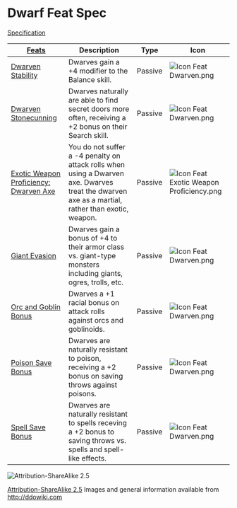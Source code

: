 # Dwarf Feat Spec

[Specification](http://ddowiki.com/page/Category:Dwarf_feats)

|[ ][existingFeat] [Feats][result]  | Description | Type | Icon |
|---|---|---|-----|
|[Dwarven Stability](http://ddowiki.com/page/Dwarven_Stability) | Dwarves gain a +4 modifier to the Balance skill. | Passive | ![Icon Feat Dwarven.png](/images/Icon_Feat_Dwarven.png)
|[Dwarven Stonecunning](http://ddowiki.com/page/Dwarven_Stonecunning) | Dwarves naturally are able to find secret doors more often, receiving a +2 bonus on their Search skill. | Passive | ![Icon Feat Dwarven.png](/images/Icon_Feat_Dwarven.png)
|[Exotic Weapon Proficiency: Dwarven Axe](http://ddowiki.com/page/Exotic_Weapon_Proficiency:_Dwarven_Axe) | You do not suffer a -4 penalty on attack rolls when using a Dwarven axe. Dwarves treat the dwarven axe as a martial, rather than exotic, weapon. | Passive | ![Icon Feat Exotic Weapon Proficiency.png](/images/36px-Icon_Feat_Exotic_Weapon_Proficiency.png)
|[Giant Evasion](http://ddowiki.com/page/Giant_Evasion) | Dwarves gain a bonus of +4 to their armor class vs. giant-type monsters including giants, ogres, trolls, etc. | Passive | ![Icon Feat Dwarven.png](/images/Icon_Feat_Dwarven.png)
|[Orc and Goblin Bonus](http://ddowiki.com/page/Orc_and_Goblin_Bonus) | Dwarves a +1 racial bonus on attack rolls against orcs and goblinoids. | Passive | ![Icon Feat Dwarven.png](/images/Icon_Feat_Dwarven.png)
|[Poison Save Bonus](http://ddowiki.com/page/Poison_Save_Bonus) | Dwarves are naturally resistant to poison, receiving a +2 bonus on saving throws against poisons. | Passive | ![Icon Feat Dwarven.png](/images/Icon_Feat_Dwarven.png)
|[Spell Save Bonus](http://ddowiki.com/page/Spell_Save_Bonus) | Dwarves are naturally resistant to spells receving a +2 bonus to saving throws vs. spells and spell-like effects. | Passive | ![Icon Feat Dwarven.png](/images/Icon_Feat_Dwarven.png)


[existingFeat]: - "c:verify-rows=#feat:verifyGrantedFeats()"
[_matchStrategy_]: - "c:matchStrategy=KeyMatch"
[result]: - "?=#feat"
[elf_feat]: http://www.ddowiki.com/edit/Elf_(feat)?redlink=1 "Elf (feat) (page does not exist)"
[elf_race]: http://www.ddowiki.com/page/Elf "Elf"
[sunelf_race]: http://www.ddowiki.com/page/Sun_Elf_(Morninglord) "Sun Elf (Morninglord)"
![Attribution-ShareAlike 2.5](/images/somerights20.png)

[Attribution-ShareAlike 2.5](https://creativecommons.org/licenses/by-sa/2.5/) Images and general information available from http://ddowiki.com